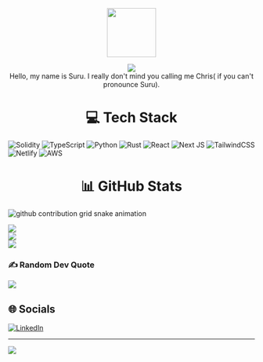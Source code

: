  <!-- Banner here -->
 <div id="header" align="center">
  <img src="https://media.giphy.com/media/M9gbBd9nbDrOTu1Mqx/giphy.gif" width="100"/>
</div>
 
<p align="center">
    <img src="https://readme-typing-svg.herokuapp.com?size=35&duration=5500&color=164C78&vCenter=true&center=true&width=600&lines=I'm+Tolu;A+Full+Stack+Web3+Developer">
<br>
Hello, my name is Suru. I really don't mind you calling me Chris( if you can't pronounce Suru).
</p>

<h1 align="center">💻 Tech Stack</h1>

![Solidity](https://img.shields.io/badge/Solidity-%23363636.svg?style=for-the-badge&logo=solidity&logoColor=white)
![TypeScript](https://img.shields.io/badge/typescript-%23007ACC.svg?style=for-the-badge&logo=typescript&logoColor=white)
![Python](https://img.shields.io/badge/python-3670A0?style=for-the-badge&logo=python&logoColor=ffdd54)
![Rust](https://img.shields.io/badge/rust-%23000000.svg?style=for-the-badge&logo=rust&logoColor=white)
![React](https://img.shields.io/badge/react-%2320232a.svg?style=for-the-badge&logo=react&logoColor=%2361DAFB)
![Next JS](https://img.shields.io/badge/Next-black?style=for-the-badge&logo=next.js&logoColor=white)
![TailwindCSS](https://img.shields.io/badge/tailwindcss-%2338B2AC.svg?style=for-the-badge&logo=tailwind-css&logoColor=white)
![Netlify](https://img.shields.io/badge/netlify-%23000000.svg?style=for-the-badge&logo=netlify&logoColor=#00C7B7)
![AWS](https://img.shields.io/badge/AWS-%23FF9900.svg?style=for-the-badge&logo=amazon-aws&logoColor=white)

<h1 align="center">📊 GitHub Stats</h1>
<picture>
  <source media="(prefers-color-scheme: dark)" srcset="https://raw.githubusercontent.com/suruabiye/suruabiye/output/github-contribution-grid-snake-dark.svg">
  <source media="(prefers-color-scheme: light)" srcset="https://raw.githubusercontent.com/suruabiye/suruabiye/output/github-contribution-grid-snake.svg">
  <img alt="github contribution grid snake animation" src="https://raw.githubusercontent.com/suruabiye/suruabiye/output/github-contribution-grid-snake.svg">
</picture>

![](https://github-readme-stats.vercel.app/api?username=suruabiye&theme=dark&hide_border=true&include_all_commits=false&count_private=false)<br/>
![](https://github-readme-streak-stats.herokuapp.com/?user=suruabiye&theme=dark&hide_border=true)<br/>
![](https://github-readme-stats.vercel.app/api/top-langs/?username=suruabiye&theme=dark&hide_border=true&include_all_commits=false&count_private=false&layout=compact)

### ✍️ Random Dev Quote
![](https://quotes-github-readme.vercel.app/api?type=horizontal&theme=radical)

## 🌐 Socials
[![LinkedIn](https://img.shields.io/badge/LinkedIn-%230077B5.svg?logo=linkedin&logoColor=white)](https://linkedin.com/in/https://www.linkedin.com/in/suruabiye/) 

---
[![](https://visitcount.itsvg.in/api?id=suruabiye&icon=0&color=0)](https://visitcount.itsvg.in)

<!-- Proudly created with GPRM ( https://gprm.itsvg.in ) -->
<!-- 
**suruabiye/suruabiye** is a ✨ _special_ ✨ repository because its `README.md` (this file) appears on your GitHub profile.

Here are some ideas to get you started:

- 🔭 I’m currently working on ...
- 🌱 I’m currently learning ...
- 👯 I’m looking to collaborate on ...
- 🤔 I’m looking for help with ...
- 💬 Ask me about ...
- 📫 How to reach me: ...
- 😄 Pronouns: ...
- ⚡ Fun fact: ... -->

